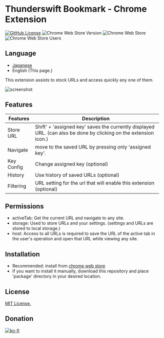 # Thunderswift Bookmark - Chrome Extension

[![GitHub License](https://img.shields.io/badge/license-MIT-blue.svg)](https://github.com/signak/thunderswift_bookmark/blob/master/LICENSE)
![Chrome Web Store Version](https://img.shields.io/chrome-web-store/v/lfoloedjefmpcdfmllnppimdejojllbf)
![Chrome Web Store](https://img.shields.io/chrome-web-store/rating/lfoloedjefmpcdfmllnppimdejojllbf)
![Chrome Web Store Users](https://img.shields.io/chrome-web-store/users/lfoloedjefmpcdfmllnppimdejojllbf)

## Language

- [Japanese](https://github.com/signak/thunderswift_bookmark/blob/master/readme.ja.md)
- English (This page.)

This extension assists to stock URLs and access quickly any one of them.

![screenshot](https://github.com/signak/thunderswift_bookmark/assets/91105853/a1a51b16-acd8-4ed0-9d7e-04359884be2b)

## Features

| Features   | Description |
| ---        | --- |
| Store URL  | Shift' + 'assigned key' saves the currently displayed URL. (can also be done by clicking on the extension icon.) |
| Navigate   | move to the saved URL by pressing only 'assigned key'. |
| Key Config | Change assigned key (optional) |
| History    | Use history of saved URLs (optional) |
| Filtering  | URL setting for the url that will enable this extension (optional) |

## Permissions

- activeTab: Get the current URL and navigate to any site.
- storage: Used to store URLs and your settings. (settings and URLs are stored to local storage.)
- host: Access to all URLs is required to save the URL of the active tab in the user's operation and open that URL while viewing any site.

## Installation

- Recommended: install from [chrome web store](https://chrome.google.com/webstore/detail/thunderswift_bookmark/lfoloedjefmpcdfmllnppimdejojllbf)
- If you want to install it manually, download this repository and place 'package' directory in your desired location.

## License

[MIT License.](https://github.com/signak/thunderswift_bookmark/blob/master/LICENSE)

## Donation

[![ko-fi](https://ko-fi.com/img/githubbutton_sm.svg)](https://ko-fi.com/K3K1QBWWG)
